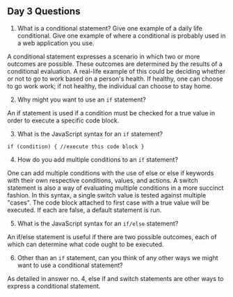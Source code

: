 ## Day 3 Questions

1. What is a conditional statement? Give one example of a daily life conditional. Give one example of where a conditional is probably used in a web application you use.

  A conditional statement expresses a scenario in which two or more outcomes are possible.  These outcomes are determined by the results of a conditional evaluation.  A real-life example of this could be deciding whether or not to go to work based on a person's health.  If healthy, one can choose to go work work; if not healthy, the individual can choose to stay home.

2. Why might you want to use an `if` statement?

  An if statement is used if a condition must be checked for a true value in order to execute a specific code block.

3. What is the JavaScript syntax for an `if` statement?

`if (condition) {
  //execute this code block
}`

4. How do you add multiple conditions to an `if` statement?

  One can add multiple conditions with the use of else or else if keywords with their own respective conditions, values, and actions.  A switch statement is also a way of evaluating multiple conditions in a more succinct fashion.  In this syntax, a single switch value is tested against multiple "cases".  The code block attached to first case with a true value will be executed.  If each are false, a default statement is run.

5. What is the JavaScript syntax for an `if/else` statement?

  An if/else statement is useful if there are two possible outcomes, each of which can determine what code ought to be executed.

6. Other than an `if` statement, can you think of any other ways we might want to use a conditional statement?

  As detailed in answer no. 4, else if and switch statements are other ways to express a conditional statement.

